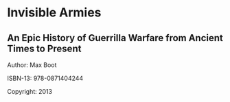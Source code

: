 # Invisible Armies
## An Epic History of Guerrilla Warfare from Ancient Times to Present

Author: Max Boot

ISBN-13: 978-0871404244

Copyright: 2013